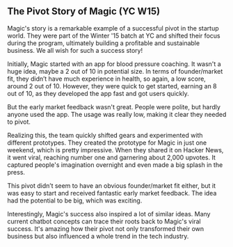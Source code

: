 ## The Pivot Story of Magic (YC W15)

Magic's story is a remarkable example of a successful pivot in the startup world. They were part of the Winter '15 batch at YC and shifted their focus during the program, ultimately building a profitable and sustainable business. We all wish for such a success story!

Initially, Magic started with an app for blood pressure coaching. It wasn't a huge idea, maybe a 2 out of 10 in potential size. In terms of founder/market fit, they didn’t have much experience in health, so again, a low score, around 2 out of 10. However, they were quick to get started, earning an 8 out of 10, as they developed the app fast and got users quickly.

But the early market feedback wasn't great. People were polite, but hardly anyone used the app. The usage was really low, making it clear they needed to pivot.

Realizing this, the team quickly shifted gears and experimented with different prototypes. They created the prototype for Magic in just one weekend, which is pretty impressive. When they shared it on Hacker News, it went viral, reaching number one and garnering about 2,000 upvotes. It captured people's imagination overnight and even made a big splash in the press.

This pivot didn’t seem to have an obvious founder/market fit either, but it was easy to start and received fantastic early market feedback. The idea had the potential to be big, which was exciting.

Interestingly, Magic's success also inspired a lot of similar ideas. Many current chatbot concepts can trace their roots back to Magic's viral success. It's amazing how their pivot not only transformed their own business but also influenced a whole trend in the tech industry.